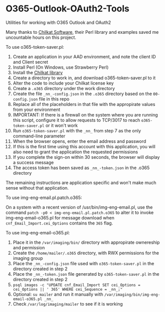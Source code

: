 # O365-Outlook-OAuth2-Tools
Utilities for working with O365 Outlook and OAuth2

Many thanks to [Chilkat Software](https://www.chilkatsoft.com), their Perl library and examples saved me uncountable hours on this project.

To use o365-token-saver.pl:
1. Create an application in your AAD environment, and note the client ID and Client secret
2. Install Perl (On Windows, use Strawberry Perl)
3. Install the [Chilkat library](https://www.chilkatsoft.com/perl.asp)
4. Create a directory to work in, and download o365-token-saver.pl to it
5. Alter the code to include your Chilkat license key
6. Create a `.o365` directory under the work directory
7. Create the file `_nn_-config.json` in the `.o365` directory based on the `00-config.json` file in this repo
8. Replace all of the placeholders in that file with the appropirate values from your environment
9. IMPORTANT: If there is a firewall on the system where you are running this script, configure it to allow requests to TCP/3017 to reach `o365-token-saver.pl` or it won't work
10. Run `o365-token-saver.pl` with the `_nn_` from step 7 as the only command-line parameter
11. When the browser opens, enter the email address and password
12. If this is the first time using this account with this application, you will also need to grant the application the requested permissions
13. If you complete the sign-on within 30 seconds, the browser will display a success message
14. The access token has been saved as `_nn_-token.json` in the .o365 directory

The remaining instructions are application specific and won't make much sense without that application.

To use img-eng-email.pl.patch.o365:

On a system with a recent version of /usr/bin/img-eng-email.pl, use the command `patch -p0 < img-eng-email.pl.patch.o365` to alter it to invoke img-eng-email-o365.pl for message download when `cnf_Email_Import.cei_Options` contains the `365` flag.

To use img-eng-email-o365.pl:

1. Place it in the `/var/imaging/bin/` directory with appropirate ownereship and permission
2. Create the `/home/mailer/.o365` directory, with RWX permissions for the imaging group
3. Place the `_nn_-config.json` file used with `o365-token-saver.pl` in the directory created in step 2
4. Place the `_nn_-token.json` file generated by `o365-token-saver.pl` in the directory created in step 2
5. `psql images -c "UPDATE cnf_Email_Import SET cei_Options = cei_Options || ' 365' WHERE cei_Sequence = _nn_;"`
6. Optional: `su mailer` and run it manually with `/var/imaging/bin/img-eng-email-o365.pl _nn_`
7. Check `/var/log/imaging/mailer` to see if it is working
